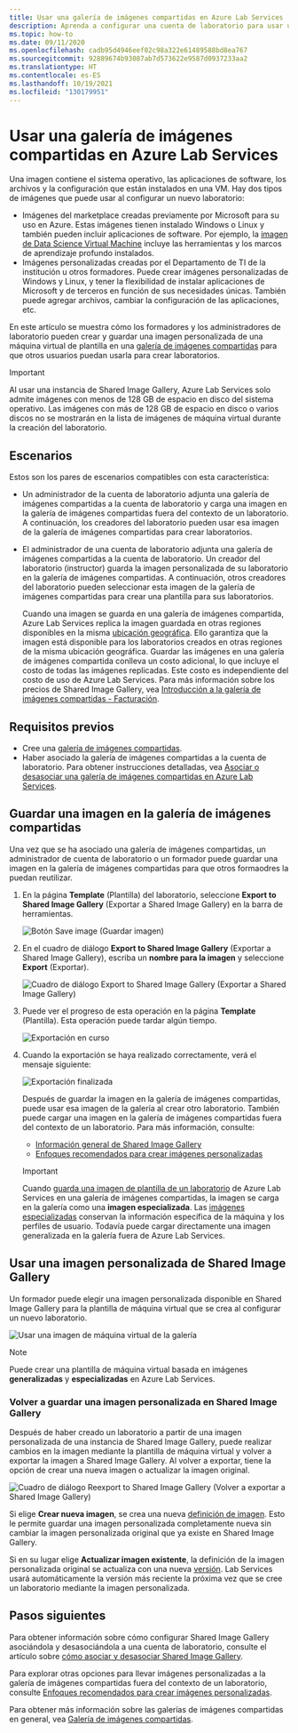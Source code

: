 ```yaml
---
title: Usar una galería de imágenes compartidas en Azure Lab Services | Microsoft Docs
description: Aprenda a configurar una cuenta de laboratorio para usar una galería de imágenes compartidas para que un usuario pueda compartir una imagen con otro, y otro usuario pueda usar la imagen para crear una plantilla de máquina virtual en el laboratorio.
ms.topic: how-to
ms.date: 09/11/2020
ms.openlocfilehash: cadb95d4946eef02c98a322e61489588bd8ea767
ms.sourcegitcommit: 92889674b93087ab7d573622e9587d0937233aa2
ms.translationtype: HT
ms.contentlocale: es-ES
ms.lasthandoff: 10/19/2021
ms.locfileid: "130179951"
---
```

# <a name="use-a-shared-image-gallery-in-azure-lab-services"></a>Usar una galería de imágenes compartidas en Azure Lab Services

Una imagen contiene el sistema operativo, las aplicaciones de software, los archivos y la configuración que están instalados en una VM.  Hay dos tipos de imágenes que puede usar al configurar un nuevo laboratorio:
-   Imágenes del marketplace creadas previamente por Microsoft para su uso en Azure.  Estas imágenes tienen instalado Windows o Linux y también pueden incluir aplicaciones de software.  Por ejemplo, la [imagen de Data Science Virtual Machine](../machine-learning/data-science-virtual-machine/overview.md#whats-included-on-the-dsvm) incluye las herramientas y los marcos de aprendizaje profundo instalados.
-   Imágenes personalizadas creadas por el Departamento de TI de la institución u otros formadores.  Puede crear imágenes personalizadas de Windows y Linux, y tener la flexibilidad de instalar aplicaciones de Microsoft y de terceros en función de sus necesidades únicas.  También puede agregar archivos, cambiar la configuración de las aplicaciones, etc.

En este artículo se muestra cómo los formadores y los administradores de laboratorio pueden crear y guardar una imagen personalizada de una máquina virtual de plantilla en una [galería de imágenes compartidas](../virtual-machines/shared-image-galleries.md) para que otros usuarios puedan usarla para crear laboratorios.

> [!IMPORTANT]
> Al usar una instancia de Shared Image Gallery, Azure Lab Services solo admite imágenes con menos de 128 GB de espacio en disco del sistema operativo. Las imágenes con más de 128 GB de espacio en disco o varios discos no se mostrarán en la lista de imágenes de máquina virtual durante la creación del laboratorio.

## <a name="scenarios"></a>Escenarios
Estos son los pares de escenarios compatibles con esta característica: 

- Un administrador de la cuenta de laboratorio adjunta una galería de imágenes compartidas a la cuenta de laboratorio y carga una imagen en la galería de imágenes compartidas fuera del contexto de un laboratorio. A continuación, los creadores del laboratorio pueden usar esa imagen de la galería de imágenes compartidas para crear laboratorios. 
- El administrador de una cuenta de laboratorio adjunta una galería de imágenes compartidas a la cuenta de laboratorio. Un creador del laboratorio (instructor) guarda la imagen personalizada de su laboratorio en la galería de imágenes compartidas. A continuación, otros creadores del laboratorio pueden seleccionar esta imagen de la galería de imágenes compartidas para crear una plantilla para sus laboratorios. 

    Cuando una imagen se guarda en una galería de imágenes compartida, Azure Lab Services replica la imagen guardada en otras regiones disponibles en la misma [ubicación geográfica](https://azure.microsoft.com/global-infrastructure/geographies/). Ello garantiza que la imagen está disponible para los laboratorios creados en otras regiones de la misma ubicación geográfica. Guardar las imágenes en una galería de imágenes compartida conlleva un costo adicional, lo que incluye el costo de todas las imágenes replicadas. Este costo es independiente del costo de uso de Azure Lab Services. Para más información sobre los precios de Shared Image Gallery, vea [Introducción a la galería de imágenes compartidas - Facturación](../virtual-machines/shared-image-galleries.md#billing).
    
## <a name="prerequisites"></a>Requisitos previos
- Cree una [galería de imágenes compartidas](../virtual-machines/create-gallery.md).
- Haber asociado la galería de imágenes compartidas a la cuenta de laboratorio. Para obtener instrucciones detalladas, vea [Asociar o desasociar una galería de imágenes compartidas en Azure Lab Services](how-to-attach-detach-shared-image-gallery.md).

## <a name="save-an-image-to-the-shared-image-gallery"></a>Guardar una imagen en la galería de imágenes compartidas
Una vez que se ha asociado una galería de imágenes compartidas, un administrador de cuenta de laboratorio o un formador puede guardar una imagen en la galería de imágenes compartidas para que otros formaodres la puedan reutilizar. 

1. En la página **Template** (Plantilla) del laboratorio, seleccione **Export to Shared Image Gallery** (Exportar a Shared Image Gallery) en la barra de herramientas.

    ![Botón Save image (Guardar imagen)](./media/how-to-use-shared-image-gallery/export-to-shared-image-gallery-button.png)
2. En el cuadro de diálogo **Export to Shared Image Gallery** (Exportar a Shared Image Gallery), escriba un **nombre para la imagen** y seleccione **Export** (Exportar). 

    ![Cuadro de diálogo Export to Shared Image Gallery (Exportar a Shared Image Gallery)](./media/how-to-use-shared-image-gallery/export-to-shared-image-gallery-dialog.png)

3. Puede ver el progreso de esta operación en la página **Template** (Plantilla). Esta operación puede tardar algún tiempo. 

    ![Exportación en curso](./media/how-to-use-shared-image-gallery/exporting-image-in-progress.png)
4. Cuando la exportación se haya realizado correctamente, verá el mensaje siguiente:

    ![Exportación finalizada](./media/how-to-use-shared-image-gallery/exporting-image-completed.png)

    Después de guardar la imagen en la galería de imágenes compartidas, puede usar esa imagen de la galería al crear otro laboratorio. También puede cargar una imagen en la galería de imágenes compartidas fuera del contexto de un laboratorio. Para más información, consulte:


    - [Información general de Shared Image Gallery](../virtual-machines/shared-image-galleries.md)
    - [Enfoques recomendados para crear imágenes personalizadas](approaches-for-custom-image-creation.md)


    > [!IMPORTANT]
    > Cuando [guarda una imagen de plantilla de un laboratorio](how-to-use-shared-image-gallery.md#save-an-image-to-the-shared-image-gallery) de Azure Lab Services en una galería de imágenes compartidas, la imagen se carga en la galería como una **imagen especializada**. Las [imágenes especializadas](../virtual-machines/shared-image-galleries.md#generalized-and-specialized-images) conservan la información específica de la máquina y los perfiles de usuario. Todavía puede cargar directamente una imagen generalizada en la galería fuera de Azure Lab Services.    

## <a name="use-a-custom-image-from-the-shared-image-gallery"></a>Usar una imagen personalizada de Shared Image Gallery
Un formador puede elegir una imagen personalizada disponible en Shared Image Gallery para la plantilla de máquina virtual que se crea al configurar un nuevo laboratorio.

![Usar una imagen de máquina virtual de la galería](./media/how-to-use-shared-image-gallery/use-shared-image.png)

> [!NOTE]
> Puede crear una plantilla de máquina virtual basada en imágenes **generalizadas** y **especializadas** en Azure Lab Services.

### <a name="resave-a-custom-image-to-shared-image-gallery"></a>Volver a guardar una imagen personalizada en Shared Image Gallery

Después de haber creado un laboratorio a partir de una imagen personalizada de una instancia de Shared Image Gallery, puede realizar cambios en la imagen mediante la plantilla de máquina virtual y volver a exportar la imagen a Shared Image Gallery.  Al volver a exportar, tiene la opción de crear una nueva imagen o actualizar la imagen original. 

 ![Cuadro de diálogo Reexport to Shared Image Gallery (Volver a exportar a Shared Image Gallery)](./media/how-to-use-shared-image-gallery/reexport-to-shared-image-gallery-dialog.png) 

Si elige **Crear nueva imagen**, se crea una nueva [definición de imagen](../virtual-machines/shared-image-galleries.md#image-definitions).  Esto le permite guardar una imagen personalizada completamente nueva sin cambiar la imagen personalizada original que ya existe en Shared Image Gallery.

Si en su lugar elige **Actualizar imagen existente**, la definición de la imagen personalizada original se actualiza con una nueva [versión](../virtual-machines/shared-image-galleries.md#image-versions).  Lab Services usará automáticamente la versión más reciente la próxima vez que se cree un laboratorio mediante la imagen personalizada.

## <a name="next-steps"></a>Pasos siguientes
Para obtener información sobre cómo configurar Shared Image Gallery asociándola y desasociándola a una cuenta de laboratorio, consulte el artículo sobre [cómo asociar y desasociar Shared Image Gallery](how-to-attach-detach-shared-image-gallery.md).

Para explorar otras opciones para llevar imágenes personalizadas a la galería de imágenes compartidas fuera del contexto de un laboratorio, consulte [Enfoques recomendados para crear imágenes personalizadas](approaches-for-custom-image-creation.md).

Para obtener más información sobre las galerías de imágenes compartidas en general, vea [Galería de imágenes compartidas](../virtual-machines/shared-image-galleries.md).